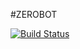 
#ZEROBOT


[![Build Status](https://secure.travis-ci.org/utcoupe/zerobot.png)](http://travis-ci.org/utcoupe/zerobot)

